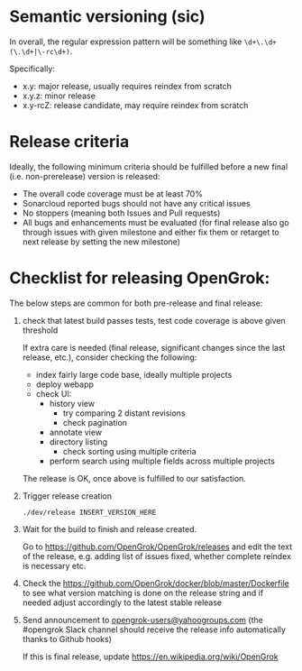 # Semantic versioning (sic)

In overall, the regular expression pattern will be something like `\d+\.\d+(\.\d+|\-rc\d+)`.

Specifically:
  - x.y: major release, usually requires reindex from scratch
  - x.y.z: minor release
  - x.y-rcZ: release candidate, may require reindex from scratch

# Release criteria

Ideally, the following minimum criteria should be fulfilled before a new
final (i.e. non-prerelease) version is released:

  - The overall code coverage must be at least 70%
  - Sonarcloud reported bugs should not have any critical issues
  - No stoppers (meaning both Issues and Pull requests)
  - All bugs and enhancements must be evaluated (for final release also go through issues with given milestone and either fix them or retarget to next release by setting the new milestone)

# Checklist for releasing OpenGrok:

The below steps are common for both pre-release and final release:

1. check that latest build passes tests, test code coverage is above given threshold

   If extra care is needed (final release, significant changes since the last release, etc.), consider checking the following:
   - index fairly large code base, ideally multiple projects
   - deploy webapp
   - check UI:
     - history view
       - try comparing 2 distant revisions
       - check pagination
     - annotate view
     - directory listing
       - check sorting using multiple criteria
     - perform search using multiple fields across multiple projects

   The release is OK, once above is fulfilled to our satisfaction.

1. Trigger release creation

   `./dev/release INSERT_VERSION_HERE`
 
1. Wait for the build to finish and release created.

   Go to https://github.com/OpenGrok/OpenGrok/releases and edit the text
   of the release, e.g. adding list of issues fixed, whether complete reindex
   is necessary etc.

1. Check the https://github.com/OpenGrok/docker/blob/master/Dockerfile to see what version matching is done on the release string and if needed adjust accordingly to the latest stable release

1. Send announcement to opengrok-users@yahoogroups.com
   (the #opengrok Slack channel should receive the release info automatically thanks to Github hooks)

   If this is final release, update https://en.wikipedia.org/wiki/OpenGrok
